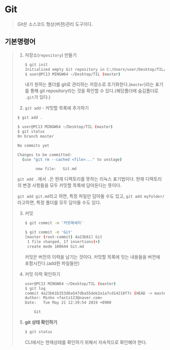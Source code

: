 # Git

> Git은 소스코드 형상(버젼)관리 도구이다.

## 기본명령어

> 1. 저장소(`repository`) 만들기
>
>    ```bash
>    $ git init
>    Initialized empty Git repository in C:/Users/user/Desktop/TIL/.git/
>    $ user@PC13 MINGW64 ~/Desktop/TIL (master)
>    ```
>
>    내가 원하는 폴더를 git로 관리하는 저장소로 초기화한다.(`master`)라는 표기를 통해 git repository라는 것을 확인할 수 있다.(해당폴더에 숨김폴더로 `.git`가 있다.)
>
> 2.  `git add` - 커밋할 목록에 추가하기
>
>    ``` bash
>    $ git add .
>    
>    $ user@PC13 MINGW64 ~/Desktop/TIL (master)
>    $ git status
>    On branch master
>    
>    No commits yet
>    
>    Changes to be committed:
>      (use "git rm --cached <file>..." to unstage)
>    
>            new file:   Git.md
>    
>    ```
>
>    `git add .`에서 `.`은 현재 디렉토리를 뜻하는 리눅스 표기법이다. 현재 디렉토리의 변경 사항들을 모두 커밋할 목록에 담아둔다는 뜻이다.
>
>    `git add git.md`라고 하면, 특정 파일만 담아둘 수도 있고, `git add myfolder/` 라고하면, 특정 폴더를 모두 담아둘 수도 있다.
>
> 3. 커밋
>
>    ``` bash
>    $ git commit -m '커밋메세지'
>    
>    $ git commit -m 'Git'
>    [master (root-commit) 4a23b61] Git
>     1 file changed, 17 insertions(+)
>     create mode 100644 Git.md
>    
>    ```
>
>    커밋은 버전의 이력을 남기는 것이다. 커밋할 목록에 잇는 내용들을 버전에 포함시킨다.(add한 파일들만)
>
> 4. 커밋 이력 확인하기
>
>    ``` bash
>    user@PC13 MINGW64 ~/Desktop/TIL (master)
>    $ git log
>    commit 4a23b61b353d6a547dba55deb2a1a7cd14218f7c (HEAD -> master)
>    Author: Minho <fastz123@naver.com>
>    Date:   Tue May 21 12:39:54 2019 +0900
>    
>        Git
>    
>    ```
>
> 5. **git 상태 확인하기**
>
>    ```bash
>    $ git status
>    ```
>
>    CLI에서는 현재상태를 확인하기 위해서 지속적으로 확인해야 한다.

